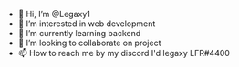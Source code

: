 - 👋 Hi, I’m @Legaxy1
- 👀 I’m interested in web development 
- 🌱 I’m currently learning backend 
- 💞️ I’m looking to collaborate on project 
- 📫 How to reach me by my discord I'd 
legaxy LFR#4400
<!---
Legaxy1/Legaxy1 is a ✨ special ✨ repository because its `README.md` (this file) appears on your GitHub profile.
You can click the Preview link to take a look at your changes.
--->
